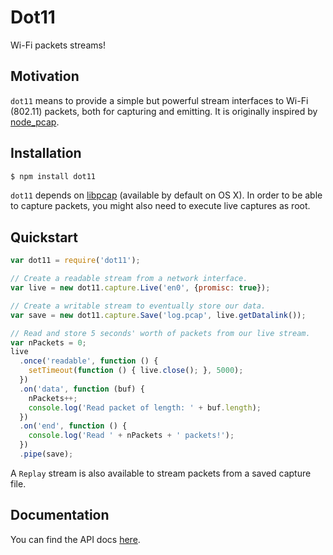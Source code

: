 Dot11
=====

Wi-Fi packets streams!


Motivation
----------

`dot11` means to provide a simple but powerful stream interfaces to Wi-Fi
(802.11) packets, both for capturing and emitting. It is originally inspired by
[node_pcap](https://github.com/mranney/node_pcap).


Installation
------------

```bash
$ npm install dot11
```

`dot11` depends on [libpcap](http://www.tcpdump.org/) (available by default on
OS X). In order to be able to capture packets, you might also need to execute
live captures as root.


Quickstart
----------

```javascript
var dot11 = require('dot11');

// Create a readable stream from a network interface.
var live = new dot11.capture.Live('en0', {promisc: true});

// Create a writable stream to eventually store our data.
var save = new dot11.capture.Save('log.pcap', live.getDatalink());

// Read and store 5 seconds' worth of packets from our live stream.
var nPackets = 0;
live
  .once('readable', function () {
    setTimeout(function () { live.close(); }, 5000);
  })
  .on('data', function (buf) {
    nPackets++;
    console.log('Read packet of length: ' + buf.length);
  })
  .on('end', function () {
    console.log('Read ' + nPackets + ' packets!');
  })
  .pipe(save);
```

A `Replay` stream is also available to stream packets from a saved capture
file.


Documentation
-------------

You can find the API docs
[here](https://github.com/mtth/dot11/blob/master/doc/api.md).
